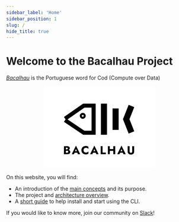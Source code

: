 ```yaml
---
sidebar_label: 'Home'
sidebar_position: 1
slug: /
hide_title: true
---
```


# Welcome to the Bacalhau Project

*[Bacalhau](https://translate.google.com/?sl=pt&tl=en&text=bacalhau&op=translate)* is the Portuguese word for Cod (Compute over Data)

<p align="center">
<img src="img/bacalhau-fish.jpg" alt="Bacalhau Logo" width="300" />
</p>

On this website, you will find:

- An introduction of the [main concepts](about-bacalhau/introduction.md) and its purpose.
- The project and [architecture overview](about-bacalhau/architecture.md).
- A [short guide](getting-started/installation.md) to help install and start using the CLI.

If you would like to know more, join our community on [Slack](https://filecoinproject.slack.com/archives/C02RLM3JHUY)!
